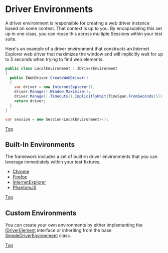# Driver Environments

A driver environment is responsible for creating a web driver instance based on some context. That context is up to you. By encapsulating this set up in one class, you can reuse this across multiple Sessions within your test suite.

Here's an example of a driver environment that constructs an Internet Explorer web driver that maximizes the window and will implicitly wait for up to 5 seconds when trying to find web elements.

```csharp
public class LocalEnvironment : IDriverEnvironment
{
  public IWebDriver CreateWebDriver()
  {
    var driver = new InternetExplorer();
    driver.Manage().Window.Maximize();
    driver.Manage().Timeouts().ImplicitlyWait(TimeSpan.FromSeconds(5));
    return driver;
  }
}

var session = new Session<LocalEnvironment>();
```

[Top](./driver-environments)

## Built-In Environments
The framework includes a set of built-in driver environments that you can leverage immediately within your test fixtures.

* [Chrome](../blob/master/Bumblebee/Setup/DriverEnvironments/Chrome.cs)
* [Firefox](../blob/master/Bumblebee/Setup/DriverEnvironments/Firefox.cs)
* [InternetExplorer](../blob/master/Bumblebee/Setup/DriverEnvironments/InternetExplorer.cs)
* [PhantomJS](../blob/master/Bumblebee/Setup/DriverEnvironments/PhantomJS.cs)

[Top](./driver-environments)

## Custom Environments
You can create your own environments by either implementing the [IDriverElement](../blob/master/Bumblebee/Setup/IDriverEnvironment.cs) interface or inheriting from the base [SimpleDriverEnvironment](../blob/master/Bumblebee/Setup/DriverEnvironments/SimpleDriverEnvironment.cs) class.  

[Top](./driver-environments)
